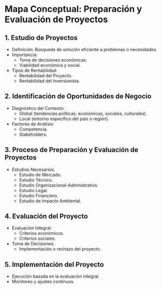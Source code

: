 # Mapa Conceptual: Preparación y Evaluación de Proyectos

## 1. Estudio de Proyectos
- Definición: Búsqueda de solución eficiente a problemas o necesidades.
- Importancia:
  - Toma de decisiones económicas.
  - Viabilidad económica y social.
- Tipos de Rentabilidad:
  - Rentabilidad del Proyecto.
  - Rentabilidad del Inversionista.
  
## 2. Identificación de Oportunidades de Negocio
- Diagnóstico del Contexto:
  - Global (tendencias políticas, económicas, sociales, culturales).
  - Local (entorno específico del país o región).
- Factores de Análisis:
  - Competencia.
  - Stakeholders.
  
## 3. Proceso de Preparación y Evaluación de Proyectos
- Estudios Necesarios:
  - Estudio de Mercado.
  - Estudio Técnico.
  - Estudio Organizacional-Administrativo.
  - Estudio Legal.
  - Estudio Financiero.
  - Estudio de Impacto Ambiental.
  
## 4. Evaluación del Proyecto
- Evaluación Integral:
  - Criterios económicos.
  - Criterios sociales.
- Toma de Decisiones:
  - Implementación o rechazo del proyecto.

## 5. Implementación del Proyecto
- Ejecución basada en la evaluación integral.
- Monitoreo y ajustes continuos.
